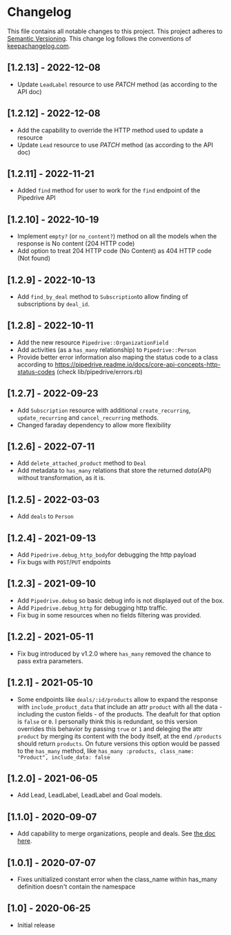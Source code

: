# Changelog

This file contains all notable changes to this project.
This project adheres to [Semantic Versioning](http://semver.org/).
This change log follows the conventions of [keepachangelog.com](http://keepachangelog.com/).

## [1.2.13] - 2022-12-08

- Update `LeadLabel` resource to use _PATCH_ method (as according to the API doc)

## [1.2.12] - 2022-12-08

- Add the capability to override the HTTP method used to update a resource
- Update `Lead` resource to use _PATCH_ method (as according to the API doc)

## [1.2.11] - 2022-11-21

- Added `find` method for user to work for the `find` endpoint of the Pipedrive API

## [1.2.10] - 2022-10-19

- Implement `empty?` (or `no_content?`) method on all the models when the response is No content (204 HTTP code)
- Add option to treat 204 HTTP code (No Content) as 404 HTTP code (Not found)

## [1.2.9] - 2022-10-13

- Add `find_by_deal` method to `Subscription`to allow finding of subscriptions by `deal_id`.

## [1.2.8] - 2022-10-11

- Add the new resource `Pipedrive::OrganizationField`
- Add activities (as a `has_many` relationship) to `Pipedrive::Person`
- Provide better error information also maping the status code to a class according to https://pipedrive.readme.io/docs/core-api-concepts-http-status-codes (check lib/pipedrive/errors.rb)

## [1.2.7] - 2022-09-23

- Add `Subscription` resource with additional `create_recurring`, `update_recurring` and `cancel_recurring` methods.
- Changed faraday dependency to allow more flexibility

## [1.2.6] - 2022-07-11

- Add `delete_attached_product` method to `Deal`
- Add metadata to `has_many` relations that store the returned _data_(API) without transformation, as it is.

## [1.2.5] - 2022-03-03

- Add `deals` to `Person`

## [1.2.4] - 2021-09-13

- Add `Pipedrive.debug_http_body`for debugging the http payload
- Fix bugs with `POST`/`PUT` endpoints

## [1.2.3] - 2021-09-10

- Add `Pipedrive.debug` so basic debug info is not displayed out of the box.
- Add `Pipedrive.debug_http` for debugging http traffic.
- Fix bug in some resources when no fields filtering was provided.

## [1.2.2] - 2021-05-11

- Fix bug introduced by v1.2.0 where `has_many` removed the chance to pass extra parameters.

## [1.2.1] - 2021-05-10

- Some endpoints like `deals/:id/products` allow to expand the response with `include_product_data` that include an attr `product` with all the data - including the custon fields - of the products. The deafult for that option is `false` or `0`. I personally think this is redundant, so this version overrides this behavior by passing `true` or `1` and deleging the attr `product` by merging its content with the body itself, at the end `/products` should return `products`. On future versions this option would be passed to the `has_many` method, like `has_many :products, class_name: "Product", include_data: false`

## [1.2.0] - 2021-06-05

- Add Lead, LeadLabel, LeadLabel and Goal models.

## [1.1.0] - 2020-09-07

- Add capability to merge organizations, people and deals. See [the doc here](https://developers.pipedrive.com/docs/api/v1/#!/Organizations/put_organizations_id_merge).

## [1.0.1] - 2020-07-07

- Fixes unitialized constant error when the class_name within has_many definition doesn't contain the namespace

## [1.0] - 2020-06-25

- Initial release

